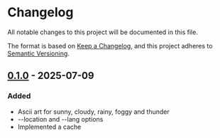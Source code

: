 # Changelog

All notable changes to this project will be documented in this file.

The format is based on [Keep a Changelog](https://keepachangelog.com/en/1.1.0/), and this project adheres to [Semantic Versioning](https://semver.org/spec/v2.0.0.html).


## [0.1.0] - 2025-07-09 

### Added

- Ascii art for sunny, cloudy, rainy, foggy and thunder
- --location and --lang options
- Implemented a cache


[0.1.0]: https://github.com/KDesp73/weathercli/releases/tag/v0.1.0

